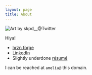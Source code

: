 ```yaml
---
layout: page
title: About
---
```


<div class="about-photos">
<img src="/assets/mia.png" title="Art by skpd__@Twitter">
</div>

Hiya!

* [hrzn forge](https://hrzn.ee/kivikakk)
* [LinkedIn](https://www.linkedin.com/in/kivikakk/)
* Slightly underdone [r&eacute;sum&eacute;](https://f.hrzn.ee/kivikakk.pdf)

I can be reached at `amelia@` this domain.

<div style="clear: both;"></div>
